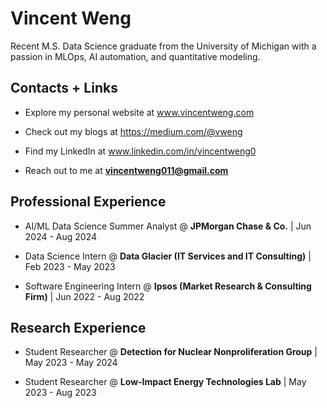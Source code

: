 # Vincent Weng
Recent M.S. Data Science graduate from the University of Michigan with a passion in MLOps, AI automation, and quantitative modeling.

## Contacts + Links

- Explore my personal website at www.vincentweng.com

- Check out my blogs at https://medium.com/@vweng

- Find my LinkedIn at www.linkedin.com/in/vincentweng0

- Reach out to me at **vincentweng011@gmail.com**

## Professional Experience

- AI/ML Data Science Summer Analyst @ **JPMorgan Chase & Co.** | Jun 2024 - Aug 2024
  
- Data Science Intern @ **Data Glacier (IT Services and IT Consulting)** | Feb 2023 - May 2023

- Software Engineering Intern @ **Ipsos (Market Research & Consulting Firm)** | Jun 2022 - Aug 2022

## Research Experience

- Student Researcher @ **Detection for Nuclear Nonproliferation Group** | May 2023 - May 2024
  
- Student Researcher @ **Low-Impact Energy Technologies Lab** | May 2023 - Aug 2023
